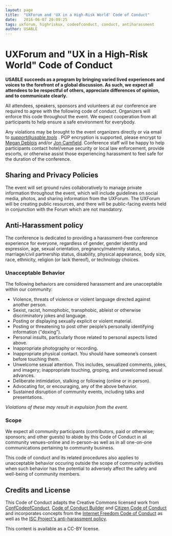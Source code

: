 ```yaml
---
layout: page
title:  "UXForum and 'UX in a High-Risk World' Code of Conduct"
date:   2016-06-07 20:09:25
tags: uxforum, highriskux, codeofconduct, conduct, antiharassment
author: USABLE
---
```


# UXForum and "UX in a High-Risk World"  Code of Conduct

**USABLE succeeds as a program by bringing varied lived experiences and voices to the forefront of a global discussion. As such, we expect all attendees to be respectful of others, appreciate differences of opinion, and to communicate clearly.**

All attendees, speakers, sponsors and volunteers at our conference are required to agree with the following code of conduct. Organizers will enforce this code throughout the event. We expect cooperation from all participants to help ensure a safe  environment for everybody.

Any violations may be brought to the event organizers directly or via email to *support@usable.tools* .  PGP encryption is supported, please encrypt to [Megan Deblois](https://pgp.mit.edu/pks/lookup?op=vindex&search=0x8643947E6072A12B) and/or [Jon Camfield](https://pgp.mit.edu/pks/lookup?op=vindex&search=0xA998959FF926BF8B). Conference staff will be happy to help participants contact hotel/venue security or local law enforcement, provide escorts, or otherwise assist those experiencing harassment to feel safe for the duration of the conference. 

## Sharing and Privacy Policies

The event will set ground rules collaboratively to manage private information throughout the event, which will include guidelines on social media, photos, and sharing information from the UXForum.  The UXForum will be creating public resources, and there will be public-facing events held in conjunction with the Forum which are not mandatory.

## Anti-Harassment policy

The conference is dedicated to providing a harassment-free conference experience for everyone, regardless of gender, gender identity and expression, age, sexual orientation, pregnancy/maternity status, marriage/civil partnership status, disability, physical appearance, body size, race, ethnicity, religion (or lack thereof), or technology choices. <!--unless you use vim ;) -->

### Unacceptable Behavior

The following behaviors are considered harassment and are unacceptable within our community:

* Violence, threats of violence or violent language directed against another person.
* Sexist, racist, homophobic, transphobic, ableist or otherwise discriminatory jokes and language.
* Posting or displaying sexually explicit or violent material.
* Posting or threatening to post other people’s personally identifying information ("doxing").
* Personal insults, particularly those related to personal aspects listed above.
* Inappropriate photography or recording.
* Inappropriate physical contact. You should have someone’s consent before touching them.
* Unwelcome sexual attention. This includes, sexualized comments, jokes, and imagery; inappropriate touching, groping, and unwelcomed sexual advances.
* Deliberate intimidation, stalking or following (online or in person).
* Advocating for, or encouraging, any of the above behavior.
* Sustained disruption of community events, including talks and presentations.

*Violations of these may result in expulsion from the event.*

### Scope

We expect all community participants (contributors, paid or otherwise; sponsors; and other guests) to abide by this Code of Conduct in all community venues–online and in-person–as well as in all one-on-one communications pertaining to community business.

This code of conduct and its related procedures also applies to unacceptable behavior occuring outside the scope of community activities when such behavior has the potential to adversely affect the safety and well-being of community members.

## Credits and License

This Code of Conduct adapts the Creative Commons licensed work from [ConfCodeofConduct](http://confcodeofconduct.com/), [Code of Conduct Builder](https://github.com/gembarrett/coconduct-builder) and [Citizen Code of Conduct](http://citizencodeofconduct.org/) and incorporates concepts from the [Internet Freedom Code of Conduct](https://internetfreedomfestival.org/wiki/index.php/Code_of_Conduct) as well as the [ISC Project's anti-harassment policy](https://iscproject.org/anti-harrassment-policy/).

This content is available as a CC-BY license.
